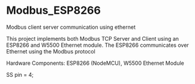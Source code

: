 # Modbus_ESP8266
Modbus client server communication using ethernet

This project implements both Modbus TCP Server and Client using an ESP8266 and W5500 Ethernet module.
The ESP8266 communicates over Ethernet using the Modbus protocol

Hardware Components:
ESP8266 (NodeMCU),
W5500 Ethernet Module

SS pin = 4;

